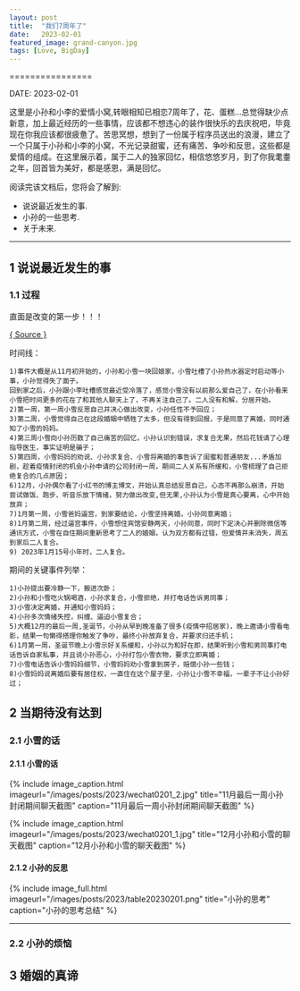 ```yaml
---
layout: post
title:  "我们7周年了"
date:   2023-02-01
featured_image: grand-canyon.jpg
tags: [Love, BigDay]
---
```


================

DATE: 2023-02-01

这里是小孙和小李的爱情小窝,转眼相知已相恋7周年了，花、蛋糕...总觉得缺少点新意，加上最近经历的一些事情，应该都不想违心的装作很快乐的去庆祝吧，毕竟现在你我应该都很疲惫了。苦思冥想，想到了一份属于程序员送出的浪漫，建立了一个只属于小孙和小李的小窝，不光记录甜蜜，还有痛苦、争吵和反思，这些都是爱情的组成。在这里展示着，属于二人的独家回忆，相信悠悠岁月，到了你我耄耋之年，回首皆为美好，都是感恩，满是回忆。

阅读完该文档后，您将会了解到:

* 说说最近发生的事.
* 小孙的一些思考.
* 关于未来.

--------------------------------------------------------------------------------

1 说说最近发生的事
-------
### 1.1 过程

直面是改变的第一步！！！

<a title="Minimalism Source" href="https://520snow.github.io/2020/02/01/the-seventh-love-anniversary/" target="_blank">{ Source }</a>

<!--more-->

时间线：

```
1)事件大概是从11月初开始的，小孙和小雪一块回娘家，小雪吐槽了小孙热水器定时启动等小事，小孙觉得失了面子。
回到家之后，小孙跟小李吐槽感觉最近受冷落了，感觉小雪没有以前那么爱自己了，在小孙看来小雪把时间更多的花在了和其他人聊天上了，不再关注自己了。二人没有和解，分居开始。
2)第一周，第一周小雪反思自己并决心做出改变，小孙任性不予回应；
3)第二周，小雪觉得自己在这段婚姻中牺牲了太多，但没有得到回报，于是同意了离婚，同时通知了小雪的妈妈。
4)第三周小雪向小孙历数了自己痛苦的回忆，小孙认识到错误，求复合无果，然后花钱请了心理指导医生，事实证明是骗子；
5)第四周，小雪妈妈的劝说、小孙求复合、小雪将离婚的事告诉了闺蜜和普通朋友...矛盾加剧，趁着疫情封闭的机会小孙申请的公司封闭一周，期间二人关系有所缓和，小雪梳理了自己拒绝复合的几点原因；
6)12月，小孙偶尔看了小红书的博主博文，开始认真总结反思自己，心态不再那么崩溃，开始尝试做饭、跑步、听音乐放下情绪，努力做出改变,但无果,小孙认为小雪是真心要离，心中开始放弃；
7)1月第一周，小雪爸妈逼宫，到家要结论，小雪坚持离婚，小孙同意离婚；
8)1月第二周，经过逼宫事件，小雪想住宾馆安静两天，小孙同意，同时下定决心并删除微信等通讯方式，小雪在自住期间重新思考了二人的婚姻，认为双方都有过错，但爱情并未消失，周五到家后二人复合。
9) 2023年1月15号小年时，二人复合。
```

期间的关键事件列举：

```
1)小孙提出要冷静一下，搬进次卧；
2)小孙和小雪吃火锅喝酒，小孙求复合，小雪拒绝，并打电话告诉男同事；
3)小雪决定离婚，并通知小雪妈妈；
4)小孙多次情绪失控，纠缠、逼迫小雪复合；
5)大概12月的最后一周,圣诞节，小孙从早到晚准备了很多(疫情中招居家)，晚上邀请小雪看电影，结果一句懒得搭理你触发了争吵，最终小孙放弃复合，并要求归还手机；
6)1月第一周，圣诞节晚上小雪示好关系缓和，小孙以为和好在即，结果听到小雪和男同事打电话告诉自家私事，并且说小孙恶心，小孙打包小雪衣物，要求立即离婚；
7)小雪电话告诉小雪妈妈细节，小雪妈妈劝小雪拿到房子，赔偿小孙一些钱；
8)小雪妈妈说离婚后要有居住权，一直住在这个屋子里，小孙让小雪不幸福，一辈子不让小孙好过；
```

2 当期待没有达到
-------
### 2.1 小雪的话

#### 2.1.1 小雪的话


{% include image_caption.html imageurl="/images/posts/2023/wechat0201_2.jpg" title="11月最后一周小孙封闭期间聊天截图" caption="11月最后一周小孙封闭期间聊天截图" %}

{% include image_caption.html imageurl="/images/posts/2023/wechat0201_1.jpg" title="12月小孙和小雪的聊天截图" caption="12月小孙和小雪的聊天截图" %}

#### 2.1.2 小孙的反思

{% include image_full.html imageurl="/images/posts/2023/table20230201.png" title="小孙的思考" caption="小孙的思考总结" %}

--------------------------------------------------------------------------------

### 2.2 小孙的烦恼


3 婚姻的真谛
-------------
